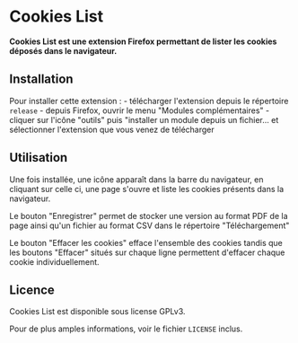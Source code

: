 Cookies List
===

**Cookies List est une extension Firefox permettant de lister les cookies déposés dans le navigateur.**

Installation
--

Pour installer cette extension :
	- télécharger l'extension depuis le répertoire ``release``
	- depuis Firefox, ouvrir le menu "Modules complémentaires"
	- cliquer sur l'icône "outils" puis "installer un module depuis un fichier... et sélectionner l'extension que vous venez de télécharger

Utilisation
--

Une fois installée, une icône apparaît dans la barre du navigateur, en cliquant sur celle ci, une page s'ouvre et liste les cookies présents dans la navigateur.

Le bouton "Enregistrer" permet de stocker une version au format PDF de la page ainsi qu'un fichier au format CSV dans le répertoire "Téléchargement"

Le bouton "Effacer les cookies" efface l'ensemble des cookies tandis que les boutons "Effacer" situés sur chaque ligne permettent d'effacer chaque cookie individuellement.
	
Licence
--

Cookies List est disponible sous license GPLv3.

Pour de plus amples informations, voir le fichier ``LICENSE`` inclus.
